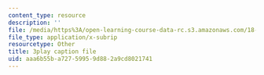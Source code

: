 ```yaml
---
content_type: resource
description: ''
file: /media/https%3A/open-learning-course-data-rc.s3.amazonaws.com/18-03sc-differential-equations-fall-2011/aaa6b55ba72759959d882a9cd8021741_rjAXFBWJt_o.vtt
file_type: application/x-subrip
resourcetype: Other
title: 3play caption file
uid: aaa6b55b-a727-5995-9d88-2a9cd8021741
---
```

